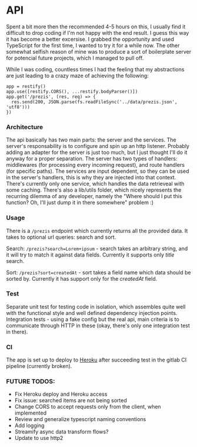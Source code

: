 # API

Spent a bit more then the recommended 4-5 hours on this, I usually find it difficult to drop coding if I'm not happy with the end result. 
I guess this way it has become a better excersise. I grabbed the opportunity and used TypeScript for the first time, I wanted to try it for a while now. The other somewhat selfish reason of mine was to produce a sort of boilerplate server for potencial future projects, which I managed to pull off.

While I was coding, countless times I had the feeling that my abstractions are just leading to a crazy maze of achieving the following:

```
app = restify()
app.use([restify.CORS(), ...restify.bodyParser()])
app.get('/prezis', (res, req) => {
  res.send(200, JSON.parse(fs.readFileSync('../data/prezis.json', 'utf8')))
})
```

### Architecture

The api basically has two main parts: the server and the services.
The server's responsability is to configure and spin up an http listener. Probably adding an adapter for the server is just too much, but I just thought I'll do it anyway for a proper separation. The server has two types of handlers: middlewares (for processing every incoming request), and route handlers (for specific paths). 
The services are input dependent, so they can be used in the server's handlers, this is why they are injected into that context. There's currently only one service, which handles the data retrieveal with some caching.
There's also a lib/utils folder, which nicely represents the recurring dilemma of any developer, namely the "Where should I put this function? Oh, I'll just dump it in there somewhere" problem :)

### Usage

There is a `/prezis` endpoint which currently returns all the provided data. It takes to optional url queries: search and sort. 

Search: `/prezis?search=Lorem+ipsum` - search takes an arbitrary string, and it will try to match it against data fields. Currently it supports only *title* search.

Sort: `/prezis?sort=createdAt` - sort takes a field name which data should be sorted by. Currently it has support only for the *createdAt* field.


### Test

Separate unit test for testing code in isolation, which assembles quite well with the functional style and well defined dependency injection points.
Integration tests - using a fake config but the real api, main criteria is to communicate through HTTP in these (okay, there's only one integration test in there).

### CI

The app is set up to deploy to [Heroku](https://pacific-harbor-98514.herokuapp.com/) after succeeding test in the gitlab CI pipeline (currently broken).

### FUTURE TODOS:
  * Fix Heroku deploy and Heroku access
  * Fix issue: searched items are not being sorted
  * Change CORS to accept requests only from the client, when implemented
  * Review and generalize typescript naming conventions
  * Add logging
  * Streamify async data transform flows?
  * Update to use http2
